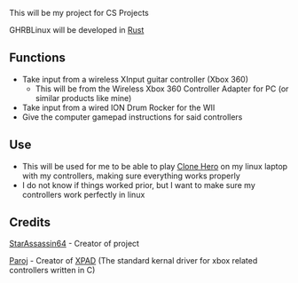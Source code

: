 This will be my project for CS Projects

GHRBLinux will be developed in [Rust](https://github.com/rust-lang/rust)

## Functions ##

* Take input from a wireless XInput guitar controller (Xbox 360)
    - This will be from the Wireless Xbox 360 Controller Adapter for PC (or similar products like mine)
* Take input from a wired ION Drum Rocker for the WII
* Give the computer gamepad instructions for said controllers

## Use ##

* This will be used for me to be able to play [Clone Hero](https://www.clonehero.net) on my linux laptop with my controllers, making sure everything works properly
* I do not know if things worked prior, but I want to make sure my controllers work perfectly in linux

## Credits ##

[StarAssassin64](https://github.com/starassassin64) - Creator of project

[Paroj](https://github.com/paroj) - Creator of [XPAD](https://github.com/paroj/xpad) (The standard kernal driver for xbox related controllers written in C)

